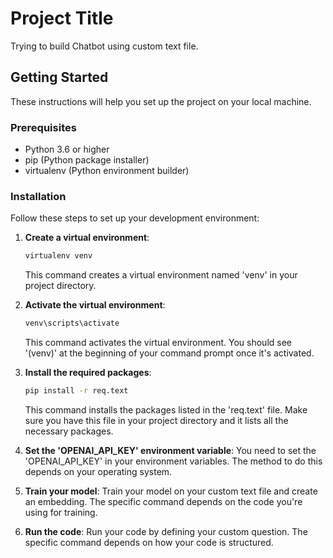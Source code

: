 # Project Title

Trying to build Chatbot using custom text file.

## Getting Started

These instructions will help you set up the project on your local machine.

### Prerequisites

- Python 3.6 or higher
- pip (Python package installer)
- virtualenv (Python environment builder)

### Installation

Follow these steps to set up your development environment:

1. **Create a virtual environment**:
    ```bash
    virtualenv venv
    ```
    This command creates a virtual environment named 'venv' in your project directory.

2. **Activate the virtual environment**:
    ```bash
    venv\scripts\activate
    ```
    This command activates the virtual environment. You should see '(venv)' at the beginning of your command prompt once it's activated.

3. **Install the required packages**:
    ```bash
    pip install -r req.text
    ```
    This command installs the packages listed in the 'req.text' file. Make sure you have this file in your project directory and it lists all the necessary packages.

4. **Set the 'OPENAI_API_KEY' environment variable**:
    You need to set the 'OPENAI_API_KEY' in your environment variables. The method to do this depends on your operating system.

5. **Train your model**:
    Train your model on your custom text file and create an embedding. The specific command depends on the code you're using for training.

6. **Run the code**:
    Run your code by defining your custom question. The specific command depends on how your code is structured.
